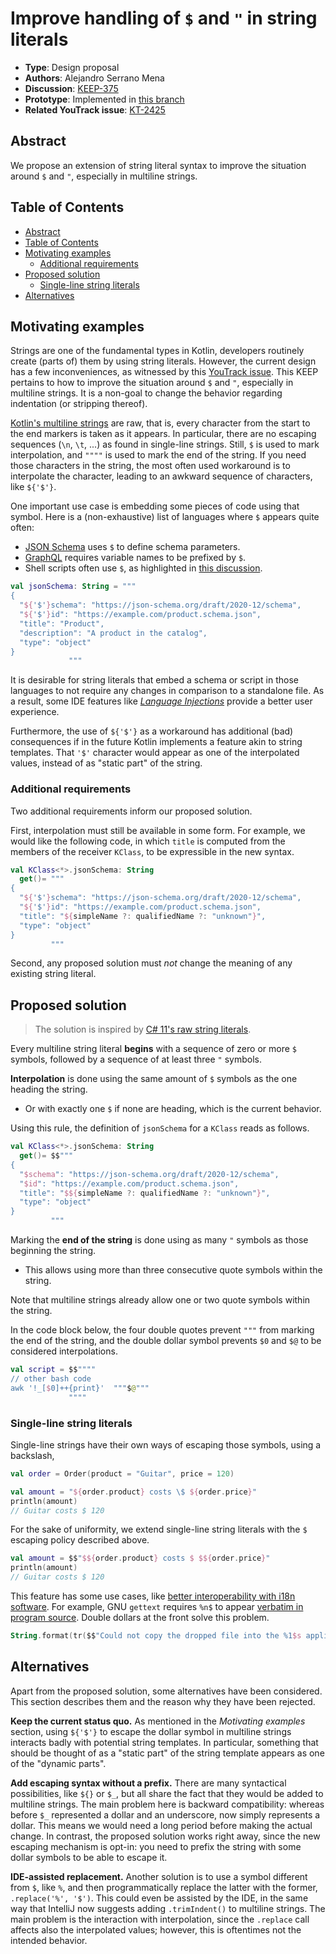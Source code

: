 # Improve handling of `$` and `"` in string literals

* **Type**: Design proposal
* **Authors**: Alejandro Serrano Mena
* **Discussion**: [KEEP-375](https://github.com/Kotlin/KEEP/issues/375)
* **Prototype**: Implemented in [this branch](https://github.com/JetBrains/kotlin/compare/rr/serras/escape-dollar)
* **Related YouTrack issue**: [KT-2425](https://youtrack.jetbrains.com/issue/KT-2425/Provide-a-way-for-escaping-the-dollar-sign-symbol-in-multiline-strings-and-string-templates)

## Abstract

We propose an extension of string literal syntax to improve the situation around `$` and `"`, especially in multiline strings.

## Table of Contents

* [Abstract](#abstract)
* [Table of Contents](#table-of-contents)
* [Motivating examples](#motivating-examples)
  * [Additional requirements](#additional-requirements)
* [Proposed solution](#proposed-solution)
  * [Single-line string literals](#single-line-string-literals)
* [Alternatives](#alternatives)

## Motivating examples

Strings are one of the fundamental types in Kotlin, developers routinely create (parts of) them by using string literals. However, the current design has a few inconveniences, as witnessed by this [YouTrack issue](https://youtrack.jetbrains.com/issue/KT-2446/String-literals). This KEEP pertains to how to improve the situation around `$` and `"`, especially in multiline strings. It is a non-goal to change the behavior regarding indentation (or stripping thereof).

[Kotlin's multiline strings](https://kotlinlang.org/docs/strings.html#multiline-strings) are raw, that is, every character from the start to the end markers is taken as it appears. In particular, there are no escaping sequences (`\n`, `\t`, ...) as found in single-line strings. Still, `$` is used to mark interpolation, and `""""` is used to mark the end of the string. If you need those characters in the string, the most often used workaround is to interpolate the character, leading to an awkward sequence of characters, like `${'$'}`.

One important use case is embedding some pieces of code using that symbol. Here is a (non-exhaustive) list of languages where `$` appears quite often:

- [JSON Schema](https://json-schema.org/learn/getting-started-step-by-step) uses `$` to define schema parameters.
- [GraphQL](https://graphql.org/learn/queries/#variables) requires variable names to be prefixed by `$`.
- Shell scripts often use `$`, as highlighted in [this discussion](https://teamcity-support.jetbrains.com/hc/en-us/community/posts/360006480400-Write-literal-bash-script-in-kotlin-string-?page=1#community_comment_360000882020).

```kotlin
val jsonSchema: String = """
{
  "${'$'}schema": "https://json-schema.org/draft/2020-12/schema",
  "${'$'}id": "https://example.com/product.schema.json",
  "title": "Product",
  "description": "A product in the catalog",
  "type": "object"
}
             """
```

It is desirable for string literals that embed a schema or script in those languages to not require any changes in comparison to a standalone file. As a result, some IDE features like [_Language Injections_](https://www.jetbrains.com/help/idea/using-language-injections.html#edit_injected_fragment) provide a better user experience.

Furthermore, the use of `${'$'}` as a workaround has additional (bad) consequences if in the future Kotlin implements a feature akin to string templates. That `'$'` character would appear as one of the interpolated values, instead of as "static part" of the string.

### Additional requirements

Two additional requirements inform our proposed solution.

First, interpolation must still be available in some form. For example, we would like the following code, in which `title` is  computed from the members of the receiver `KClass`, to be expressible in the new syntax.

```kotlin
val KClass<*>.jsonSchema: String
  get()= """
{
  "${'$'}schema": "https://json-schema.org/draft/2020-12/schema",
  "${'$'}id": "https://example.com/product.schema.json",
  "title": "${simpleName ?: qualifiedName ?: "unknown"}",
  "type": "object"
}
         """
```

Second, any proposed solution must _not_ change the meaning of any existing string literal.

## Proposed solution

> The solution is inspired by [C# 11's raw string literals](https://learn.microsoft.com/en-us/dotnet/csharp/language-reference/proposals/csharp-11.0/raw-string-literal#detailed-design-interpolation-case). 

Every multiline string literal **begins** with a sequence of zero or more `$` symbols, followed by a sequence of at least three `"` symbols.

**Interpolation** is done using the same amount of `$` symbols as the one heading the string.

* Or with exactly one `$` if none are heading, which is the current behavior.

Using this rule, the definition of `jsonSchema` for a `KClass` reads as follows.

```kotlin
val KClass<*>.jsonSchema: String
  get()= $$"""
{
  "$schema": "https://json-schema.org/draft/2020-12/schema",
  "$id": "https://example.com/product.schema.json",
  "title": "$${simpleName ?: qualifiedName ?: "unknown"}",
  "type": "object"
}
         """
```

Marking the **end of the string** is done using as many `"` symbols as those beginning the string.

* This allows using more than three consecutive quote symbols within the string.

Note that multiline strings already allow one or two quote symbols within the string.

In the code block below, the four double quotes prevent `"""` from marking the end of the string, and the double dollar symbol prevents `$0` and `$@` to be considered interpolations.

```kotlin
val script = $$""""
// other bash code
awk '!_[$0]++{print}'  """$@"""
             """"
```

### Single-line string literals

Single-line strings have their own ways of escaping those symbols, using a backslash,

```kotlin
val order = Order(product = "Guitar", price = 120)

val amount = "${order.product} costs \$ ${order.price}"
println(amount)
// Guitar costs $ 120
```

For the sake of uniformity, we extend single-line string literals with the `$` escaping policy described above.

```kotlin
val amount = $$"$${order.product} costs $ $${order.price}"
println(amount)
// Guitar costs $ 120
```

This feature has some use cases, like [better interoperability with i18n software](https://youtrack.jetbrains.com/issue/KT-7258/String-interpolation-plays-badly-with-i18n-and-string-positioning). For example, GNU `gettext` requires `%n$` to appear [verbatim in program source](https://www.gnu.org/software/gettext/manual/html_node/c_002dformat-Flag.html). Double dollars at the front solve this problem.

```kotlin
String.format(tr($$"Could not copy the dropped file into the %1$s application directory: %2$s"), a, b)
```

## Alternatives

Apart from the proposed solution, some alternatives have been considered. This section describes them and the reason why they have been rejected.

**Keep the current status quo.** As mentioned in the _Motivating examples_ section, using `${'$'}` to escape the dollar symbol in multiline strings interacts badly with potential string templates. In particular, something that should be thought of as a "static part" of the string template appears as one of the "dynamic parts".

**Add escaping syntax without a prefix.** There are many syntactical possibilities, like `${}` or `$_`, but all share the fact that they would be added to multiline strings. The main problem here is backward compatibility: whereas before `$_` represented a dollar and an underscore, now simply represents a dollar. This means we would need a long period before making the actual change. In contrast, the proposed solution works right away, since the new escaping mechanism is opt-in: you need to prefix the string with some dollar symbols to be able to escape it.

**IDE-assisted replacement.** Another solution is to use a symbol different from `$`, like `%`, and then programmatically replace the latter with the former, `.replace('%', '$')`. This could even be assisted by the IDE, in the same way that IntelliJ now suggests adding `.trimIndent()` to multiline strings. The main problem is the interaction with interpolation, since the `.replace` call affects also the interpolated values; however, this is oftentimes not the intended behavior.
